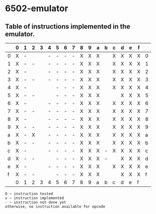 # 6502-emulator
## Table of instructions implemented in the emulator.

|   | 0 | 1 | 2 | 3 | 4 | 5 | 6 | 7 | 8 | 9 | a | b | c | d | e | f |   |
|---|---|---|---|---|---|---|---|---|---|---|---|---|---|---|---|---|---|
| 0 | X | - |   |   | - | - | - | - | X | X | X |   | X | X | X | X | 0 |
| 1 | X | - | - |   | - | - | - | - | X | X | X |   | X | X | X | X | 1 |
| 2 | X | - |   |   | - | - | - | - | X | X | X |   | X | X | X | X | 2 |
| 3 | X | - | - |   | - | - | - | - | X | X | X |   | X | X | X | X | 3 |
| 4 | X | - |   |   |   | - | - | - | X | X | X |   | X | X | X | X | 4 |
| 5 | X | - | - |   |   | - | - | - | X | X | X |   |   | X | X | X | 5 |
| 6 | X | - |   |   | - | - | - | - | X | X | X |   | X | X | X | X | 6 |
| 7 | X | - | - |   | - | - | - | - | X | X | X |   | X | X | X | X | 7 |
| 8 | X | - |   |   | - | - | - | - | X | X | X |   | X | X | X | X | 8 |
| 9 | X | - | - |   | - | - | - | - | X | X | X |   | X | X | X | X | 9 |
| a | X | - | X |   | - | - | - | - | X | X | X |   | X | X | X | X | a |
| b | X | - | - |   | - | - | - | - | X | X | X |   | X | X | X | X | b |
| c | X | - |   |   | - | - | - | - | X | X | X | - | X | X | X | X | c |
| d | X | - | - |   |   | - | - | - | X | X | X | - |   | X | X | X | d |
| e | X | - |   |   | - | - | - | - | X | X | X |   | X | X | X | X | e |
| f | X | - | - |   |   | - | - | - | X | X | X |   |   | X | X | X | f |
|   | 0 | 1 | 2 | 3 | 4 | 5 | 6 | 7 | 8 | 9 | a | b | c | d | e | f |   |

`O ~ instruction tested`  
`x ~ instruction implemented`  
`- ~ instruction not done yet`  
`otherwise, no instruction available for opcode`






















